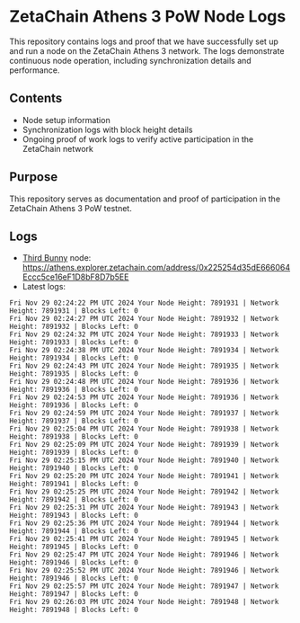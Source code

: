# ZetaChain Athens 3 PoW Node Logs
This repository contains logs and proof that we have successfully set up and run a node on the ZetaChain Athens 3 network. The logs demonstrate continuous node operation, including synchronization details and performance.

## Contents
- Node setup information
- Synchronization logs with block height details
- Ongoing proof of work logs to verify active participation in the ZetaChain network

## Purpose
This repository serves as documentation and proof of participation in the ZetaChain Athens 3 PoW testnet.

## Logs

- [Third Bunny](https://thirdbunny.xyz/) node: https://athens.explorer.zetachain.com/address/0x225254d35dE666064Eccc5ce16eF1D8bF8D7b5EE
- Latest logs:
```
Fri Nov 29 02:24:22 PM UTC 2024 Your Node Height: 7891931 | Network Height: 7891931 | Blocks Left: 0
Fri Nov 29 02:24:27 PM UTC 2024 Your Node Height: 7891932 | Network Height: 7891932 | Blocks Left: 0
Fri Nov 29 02:24:32 PM UTC 2024 Your Node Height: 7891933 | Network Height: 7891933 | Blocks Left: 0
Fri Nov 29 02:24:38 PM UTC 2024 Your Node Height: 7891934 | Network Height: 7891934 | Blocks Left: 0
Fri Nov 29 02:24:43 PM UTC 2024 Your Node Height: 7891935 | Network Height: 7891935 | Blocks Left: 0
Fri Nov 29 02:24:48 PM UTC 2024 Your Node Height: 7891936 | Network Height: 7891936 | Blocks Left: 0
Fri Nov 29 02:24:53 PM UTC 2024 Your Node Height: 7891936 | Network Height: 7891936 | Blocks Left: 0
Fri Nov 29 02:24:59 PM UTC 2024 Your Node Height: 7891937 | Network Height: 7891937 | Blocks Left: 0
Fri Nov 29 02:25:04 PM UTC 2024 Your Node Height: 7891938 | Network Height: 7891938 | Blocks Left: 0
Fri Nov 29 02:25:09 PM UTC 2024 Your Node Height: 7891939 | Network Height: 7891939 | Blocks Left: 0
Fri Nov 29 02:25:15 PM UTC 2024 Your Node Height: 7891940 | Network Height: 7891940 | Blocks Left: 0
Fri Nov 29 02:25:20 PM UTC 2024 Your Node Height: 7891941 | Network Height: 7891941 | Blocks Left: 0
Fri Nov 29 02:25:25 PM UTC 2024 Your Node Height: 7891942 | Network Height: 7891942 | Blocks Left: 0
Fri Nov 29 02:25:31 PM UTC 2024 Your Node Height: 7891943 | Network Height: 7891943 | Blocks Left: 0
Fri Nov 29 02:25:36 PM UTC 2024 Your Node Height: 7891944 | Network Height: 7891944 | Blocks Left: 0
Fri Nov 29 02:25:41 PM UTC 2024 Your Node Height: 7891945 | Network Height: 7891945 | Blocks Left: 0
Fri Nov 29 02:25:47 PM UTC 2024 Your Node Height: 7891946 | Network Height: 7891946 | Blocks Left: 0
Fri Nov 29 02:25:52 PM UTC 2024 Your Node Height: 7891946 | Network Height: 7891946 | Blocks Left: 0
Fri Nov 29 02:25:57 PM UTC 2024 Your Node Height: 7891947 | Network Height: 7891947 | Blocks Left: 0
Fri Nov 29 02:26:03 PM UTC 2024 Your Node Height: 7891948 | Network Height: 7891948 | Blocks Left: 0
```
